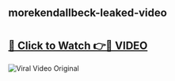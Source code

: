 ## morekendallbeck-leaked-video 

# <h2><a href="http://freeplayer.one?title=morekendallbeck-leaked-video&ref=21J">🔗 Click to Watch 👉🔴 VIDEO</a></h2>

<a href="http://freeplayer.one?title=morekendallbeck-leaked-video&ref=21J" rel="nofollow" data-target="animated-image.originalLink"><img src="https://i.ibb.co.com/xMMVF88/686577567.gif" alt="Viral Video Original" style="max-width: 100%; display: inline-block;" data-target="animated-image.originalImage"></a>

